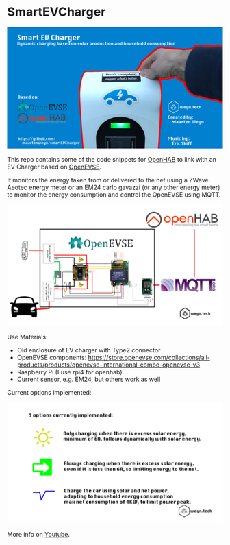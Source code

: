 # SmartEVCharger

![Smartchager](images/smartcharger.png)

This repo contains some of the code snippets for [OpenHAB](https://www.openhab.org/) to link with an EV Charger based on [OpenEVSE](https://www.openevse.com/).

It monitors the energy taken from or delivered to the net using a ZWave Aeotec energy meter or an EM24 carlo gavazzi (or any other energy meter) to monitor the energy consumption and control the OpenEVSE using MQTT.



![System Schematic](images/schematics.png)

Use Materials:

- Old enclosure of EV charger with Type2 connector
- OpenEVSE components:  https://store.openevse.com/collections/all-products/products/openevse-international-combo-openevse-v3
- Raspberry Pi (I use rpi4 for openhab)
- Current sensor, e.g. EM24, but others work as well

Current options implemented:

![Options](images/3options.png)


More info on [Youtube](https://youtu.be/Jhj6e1IgdaQ).

